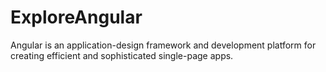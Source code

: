 # ExploreAngular
Angular is an application-design framework and development platform for creating efficient and sophisticated single-page apps.

